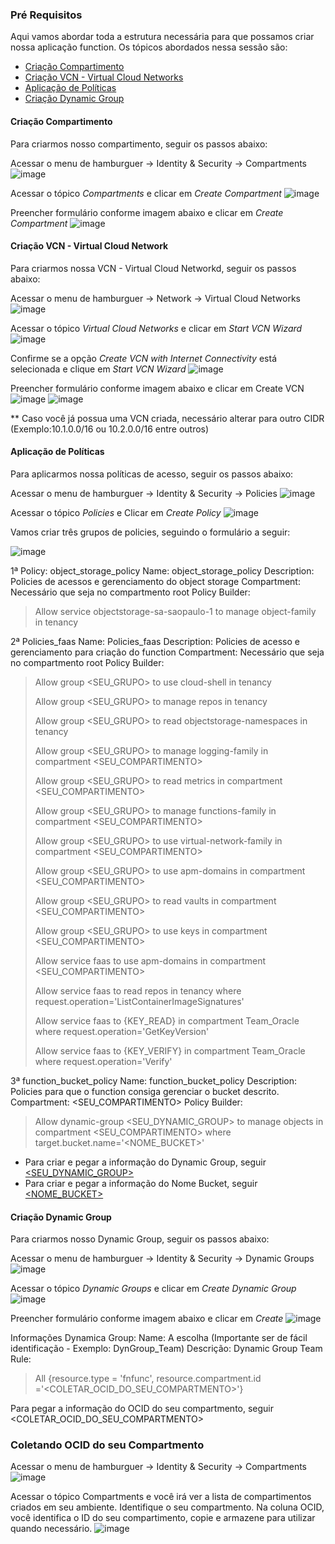 ### Pré Requisitos

Aqui vamos abordar toda a estrutura necessária para que possamos criar nossa aplicação function. Os tópicos abordados nessa sessão são:
* [Criação Compartimento](https://github.com/heloisaescobar/OCI_Function/blob/main/Pre_Requisitos.md#cria%C3%A7%C3%A3o-compartimento)
* [Criação VCN - Virtual Cloud Networks](https://github.com/heloisaescobar/OCI_Function/blob/main/Pre_Requisitos.md#cria%C3%A7%C3%A3o-vcn---virtual-cloud-network)
* [Aplicação de Políticas](https://github.com/heloisaescobar/OCI_Function/blob/main/Pre_Requisitos.md#aplica%C3%A7%C3%A3o-de-pol%C3%ADticas)
* [Criação Dynamic Group](https://github.com/heloisaescobar/OCI_Function/blob/main/Pre_Requisitos.md#cria%C3%A7%C3%A3o-dynamic-group)


#### Criação Compartimento

Para criarmos nosso compartimento, seguir os passos abaixo:

Acessar o menu de hamburguer -> Identity & Security -> Compartments
![image](https://user-images.githubusercontent.com/46925501/163200476-d24598d9-8cd6-4e58-8b07-c58237556a16.png)

Acessar o tópico <i>Compartments</i> e clicar em <i>Create Compartment</i>
![image](https://user-images.githubusercontent.com/46925501/163200903-2c52b498-9e9c-4a7f-b4ec-42edc807a3c8.png)

Preencher formulário conforme imagem abaixo e clicar em <i>Create Compartment</i>
![image](https://user-images.githubusercontent.com/46925501/163201450-8a9fc764-8503-48c9-9fa2-3781a41b7544.png)

#### Criação VCN - Virtual Cloud Network

Para criarmos nossa VCN - Virtual Cloud Networkd, seguir os passos abaixo:

Acessar o menu de hamburguer -> Network -> Virtual Cloud Networks
![image](https://user-images.githubusercontent.com/46925501/163201821-e895723b-1f73-4684-8ad7-226a097ab91c.png)

Acessar o tópico <i>Virtual Cloud Networks</i> e clicar em <i>Start VCN Wizard</i>
![image](https://user-images.githubusercontent.com/46925501/163202204-d3aed35e-26e2-4abb-80da-19b1117a3b1e.png)

Confirme se a opção <i>Create VCN with Internet Connectivity</i> está selecionada e clique em <i>Start VCN Wizard</i>
![image](https://user-images.githubusercontent.com/46925501/163202455-f2c317d7-3403-4f89-856f-9eda11e5d443.png)

Preencher formulário conforme imagem abaixo e clicar em </i>Create VCN</i>
![image](https://user-images.githubusercontent.com/46925501/163202801-2c976a85-95a5-4e1b-9c0a-8a59c43dd02c.png)
![image](https://user-images.githubusercontent.com/46925501/163202945-5ec86ccb-be47-4405-9488-be27f529b405.png)

** Caso você já possua uma VCN criada, necessário alterar para outro CIDR (Exemplo:10.1.0.0/16 ou 10.2.0.0/16 entre outros)

#### Aplicação de Políticas

Para aplicarmos nossa políticas de acesso, seguir os passos abaixo:

Acessar o menu de hamburguer -> Identity & Security -> Policies
![image](https://user-images.githubusercontent.com/46925501/163203841-6f4e892f-70aa-4503-a885-2da182f2f9ad.png)

Acessar o tópico <i>Policies</i> e Clicar em <i>Create Policy</i>
![image](https://user-images.githubusercontent.com/46925501/163204345-7480f3d1-8af5-48a7-8fa7-efb37f7eaa90.png)

Vamos criar três grupos de policies, seguindo o formulário a seguir:

![image](https://user-images.githubusercontent.com/46925501/163205677-ce2b65a1-c5de-4890-8716-413bf10bd9d3.png)

1ª Policy: object_storage_policy
Name: object_storage_policy
Description: Policies de acessos e gerenciamento do object storage
Compartment: Necessário que seja no compartmento root
Policy Builder: 
> Allow service objectstorage-sa-saopaulo-1 to manage object-family in tenancy

2ª Policies_faas
Name: Policies_faas
Description: Policies de acesso e gerenciamento para criação do function
Compartment: Necessário que seja no compartmento root
Policy Builder:
> Allow group <SEU_GRUPO> to use cloud-shell in tenancy
> 
> Allow group <SEU_GRUPO> to manage repos in tenancy
> 
> Allow group <SEU_GRUPO> to read objectstorage-namespaces in tenancy
> 
> Allow group <SEU_GRUPO> to manage logging-family in compartment <SEU_COMPARTIMENTO>
> 
> Allow group <SEU_GRUPO> to read metrics in compartment <SEU_COMPARTIMENTO>
> 
> Allow group <SEU_GRUPO> to manage functions-family in compartment <SEU_COMPARTIMENTO>
> 
> Allow group <SEU_GRUPO> to use virtual-network-family in compartment <SEU_COMPARTIMENTO>
> 
> Allow group <SEU_GRUPO> to use apm-domains in compartment <SEU_COMPARTIMENTO>
> 
> Allow group <SEU_GRUPO> to read vaults in compartment <SEU_COMPARTIMENTO>
> 
> Allow group <SEU_GRUPO> to use keys in compartment <SEU_COMPARTIMENTO>
> 
> Allow service faas to use apm-domains in compartment <SEU_COMPARTIMENTO>
> 
> Allow service faas to read repos in tenancy where request.operation='ListContainerImageSignatures'
> 
> Allow service faas to {KEY_READ} in compartment Team_Oracle where request.operation='GetKeyVersion'
> 
> Allow service faas to {KEY_VERIFY} in compartment Team_Oracle where request.operation='Verify'

3ª function_bucket_policy
Name: function_bucket_policy
Description: Policies para que o function consiga gerenciar o bucket descrito.
Compartment: <SEU_COMPARTIMENTO>
Policy Builder:
> Allow dynamic-group <SEU_DYNAMIC_GROUP> to manage objects in compartment <SEU_COMPARTIMENTO> where target.bucket.name='<NOME_BUCKET>'

* Para criar e pegar a informação do Dynamic Group, seguir [<SEU_DYNAMIC_GROUP>](https://github.com/heloisaescobar/OCI_Function/blob/main/Pre_Requisitos.md#cria%C3%A7%C3%A3o-dynamic-group)
* Para criar e pegar a informação do Nome Bucket, seguir [<NOME_BUCKET>](a)

#### Criação Dynamic Group

Para criarmos nosso Dynamic Group, seguir os passos abaixo:

Acessar o menu de hamburguer -> Identity & Security -> Dynamic Groups
![image](https://user-images.githubusercontent.com/46925501/163208658-4d6d8878-4b7f-4220-8d1a-44c1bf06b522.png)

Acessar o tópico <i>Dynamic Groups</i> e clicar em <i>Create Dynamic Group</i>
![image](https://user-images.githubusercontent.com/46925501/163209058-71a0a33c-5084-4dd7-a9b5-bc8d93f4a54d.png)

Preencher formulário conforme imagem abaixo e clicar em <i>Create</i>
![image](https://user-images.githubusercontent.com/46925501/163211406-3b101e97-f481-4b69-807e-6a23bc5f443f.png)

Informações Dynamica Group:
Name: A escolha (Importante ser de fácil identificação - Exemplo: DynGroup_Team)
Descrição: Dynamic Group Team
Rule:
> All {resource.type = 'fnfunc', resource.compartment.id ='<COLETAR_OCID_DO_SEU_COMPARTMENTO>'}

Para pegar a informação do OCID do seu compartmento, seguir <COLETAR_OCID_DO_SEU_COMPARTMENTO>

### Coletando OCID do seu Compartmento

Acessar o menu de hamburguer -> Identity & Security -> Compartments
![image](https://user-images.githubusercontent.com/46925501/163212632-547b1971-a873-4d2a-8250-0c1194ad3954.png)

Acessar o tópico Compartments e você irá ver a lista de compartimentos criados em seu ambiente. Identifique o seu compartmento.
Na coluna OCID, você identifica o ID do seu compartimento, copie e armazene para utilizar quando necessário.
![image](https://user-images.githubusercontent.com/46925501/163212921-04db9c6e-a8c1-4086-bef8-1f3202b87f9c.png)



